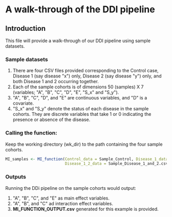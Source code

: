 # A walk-through of the DDI pipeline 

## Introduction 
This file will provide a walk-through of our DDI pipeline using sample datasets.

### Sample datasets
1. There are four CSV files provided corresponding to the Control case, Disease 1 (say disease "x") only, Disease 2 (say disease "y") only, and both Disease 1 and 2 occurring together.
2. Each of the sample cohorts is of dimensions 50 (samples) X 7 (variables; "A", "B", "C", "D", "E", "S_x" and "S_y").   
3. "A", "B", "C", "D", and "E" are continuous variables, and "D" is a covariate.
4.  "S_x" and "S_y" denote the status of each disease in the sample cohorts. They are discrete variables that take 1 or 0 indicating the presence or absence of the disease.

### Calling the function:
Keep the working directory (wk_dir) to the path containing the four sample cohorts.
```R
MI_samples <- MI_function(Control_data = Sample_Control, Disease_1_data = Sample_Disease_1, Disaese_2_data = Sample_Disease_2,
                          Disease_1_2_data = Sample_Disease_1_and_2.csv,covariates = c("D","S_x","S_y"),disease_terms = c("S_x","S_y"), cut_off = 0.05,wk_dir = wk_dir)

```
### Outputs
Running the DDi pipeline on the sample cohorts would output:

1. "A", "B", "C", and "E" as main effect variables. 
2. "A", "B", and "C" ad interaction effect variables.
3. **MI_FUNCTION_OUTPUT.csv** generated for this example is provided.













